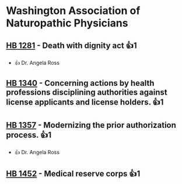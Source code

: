 # Washington Association of Naturopathic Physicians

## [HB 1281](/bill/2023-24/hb/1281/) - Death with dignity act 👍1  
* 👍 Dr. Angela Ross

## [HB 1340](/bill/2023-24/hb/1340/) - Concerning actions by health professions disciplining authorities against license applicants and license holders. 👍1  

## [HB 1357](/bill/2023-24/hb/1357/) - Modernizing the prior authorization process. 👍1  
* 👍 Dr. Angela Ross

## [HB 1452](/bill/2023-24/hb/1452/) - Medical reserve corps 👍1  